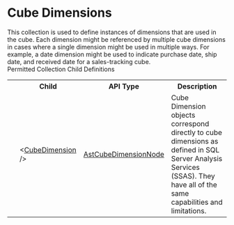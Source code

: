 # Cube Dimensions

<div class="LanguageSummary"><div class ="SummaryItem">This collection is used to define instances of dimensions that are used in the cube. Each dimension might be referenced by multiple cube dimensions in cases where a single dimension might be used in multiple ways. For example, a date dimension might be used to indicate purchase date, ship date, and received date for a sales-tracking cube.</div></div><div class="SchemaBindingGroup"><div class="SchemaBindingGroupHeader">Permitted Collection Child Definitions</div><table id="SchemaBindingList" class="SchemaBindingList"><tbody><tr><th class="SchemaBindingIconColumnHeader">&nbsp;</th><th class="SchemaBindingNameColumnHeader">Child</th><th class="SchemaBindingTypeColumnHeader">API Type</th><th class="SchemaBindingSummaryColumnHeader">Description</th></tr><tr class="cd0"><td class="SchemaBindingIcon"><div class="NotRequired" /></td><td class="SchemaBindingName"><span class="punc">&lt;</span><a href=../api-reference/Varigence.Languages.Biml.Cube.AstCubeDimensionNode.html">CubeDimension</a><span class="punc"> /&gt;</span></td><td class="SchemaBindingType"><a href="Varigence.Languages.Biml.Cube.AstCubeDimensionNode.html">AstCubeDimensionNode</a></td><td class="SchemaBindingSummary">Cube Dimension objects correspond directly to cube dimensions as defined in SQL Server Analysis Services (SSAS). They have all of the same capabilities and limitations.</td></tr></tbody></table></div>
